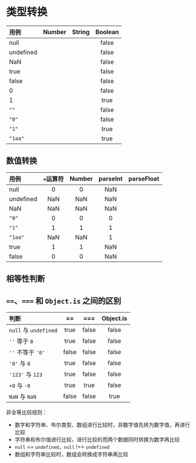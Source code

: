 # 类型转换

| 用例 | Number | String | Boolean |
| :--- | :---: | :---: | :---: |
| null |  |  | false |
| undefined |  |  | false |
| NaN |  |  | false |
| true |  |  | false |
| false |  |  | false |
| 0 |  |  | false |
| 1 |  |  | true |
| `""` |  |  | false |
| `"0"` |  |  | false |
| `"1"` |  |  | true |
| `"1aa"` |  |  | true |

## 数值转换

| 用例 | `+`运算符 | Number | parseInt | parseFloat |
| :--- | :---: | :---: | :---: | :---: |
| null | 0 | 0 | NaN |  |
| undefined | NaN | NaN | NaN |  |
| NaN | NaN | NaN | NaN |  |
| `"0"` | 0 | 0 | 0 |  |
| `"1"` | 1 | 1 | 1 |  |
| `"1aa"` | NaN | NaN | 1 |  |
| true | 1 | 1 | NaN |  |
| false | 0 | 0 | NaN |  |

## 相等性判断

## `==`、`===` 和 `Object.is` 之间的区别

| 判断 | == | === | Object.is |
| :--- | :---: | :---: | :---: |
| `null` 与 `undefined` | true | false | false |
| `''` 等于 `0` | true | false | false |
| `''` 不等于 `'0'` | false | false | false |
| `'0'` 与 `0` | true | false | false |
| `'123'` 与 `123` | true | false | false |
| `+0` 与 `-0` | true | true | false |
| `NaN` 与 `NaN` | false | false | true |

非全等比较规则：

* 数字和字符串、布尔类型、数组进行比较时，非数字值先转为数字值，再进行比较
* 字符串和布尔值进行比较，进行比较的而两个数据同时转换为数字再比较
* `null` == `undefined`，`null` !== `undefined`
* 数组和字符串比较时，数组会转换成字符串再比较



